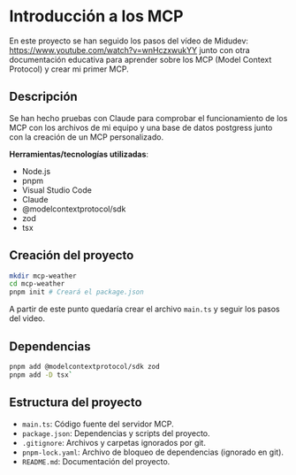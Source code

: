 # Introducción a los MCP

En este proyecto se han seguido los pasos del vídeo de Midudev: https://www.youtube.com/watch?v=wnHczxwukYY junto con otra documentación educativa para aprender sobre los MCP (Model Context Protocol) y crear mi primer MCP.

## Descripción

Se han hecho pruebas con Claude para comprobar el funcionamiento de los MCP con los archivos de mi equipo y una base de datos postgress junto con la creación de un MCP personalizado.

**Herramientas/tecnologías utilizadas**:

- Node.js
- pnpm
- Visual Studio Code
- Claude
- @modelcontextprotocol/sdk 
- zod
- tsx

## Creación del proyecto

```bash
mkdir mcp-weather
cd mcp-weather
pnpm init # Creará el package.json
```

A partir de este punto quedaría crear el archivo `main.ts` y seguir los pasos del video.

## Dependencias

```bash
pnpm add @modelcontextprotocol/sdk zod
pnpm add -D tsx`
```


## Estructura del proyecto

- `main.ts`: Código fuente del servidor MCP.
- `package.json`: Dependencias y scripts del proyecto.
- `.gitignore`: Archivos y carpetas ignorados por git.
- `pnpm-lock.yaml`: Archivo de bloqueo de dependencias (ignorado en git).
- `README.md`: Documentación del proyecto.
